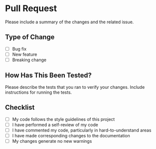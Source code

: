 # Pull Request

Please include a summary of the changes and the related issue.

## Type of Change

- [ ] Bug fix
- [ ] New feature
- [ ] Breaking change

## How Has This Been Tested?

Please describe the tests that you ran to verify your changes. Include instructions for running the tests.

## Checklist

- [ ] My code follows the style guidelines of this project
- [ ] I have performed a self-review of my code
- [ ] I have commented my code, particularly in hard-to-understand areas
- [ ] I have made corresponding changes to the documentation
- [ ] My changes generate no new warnings
